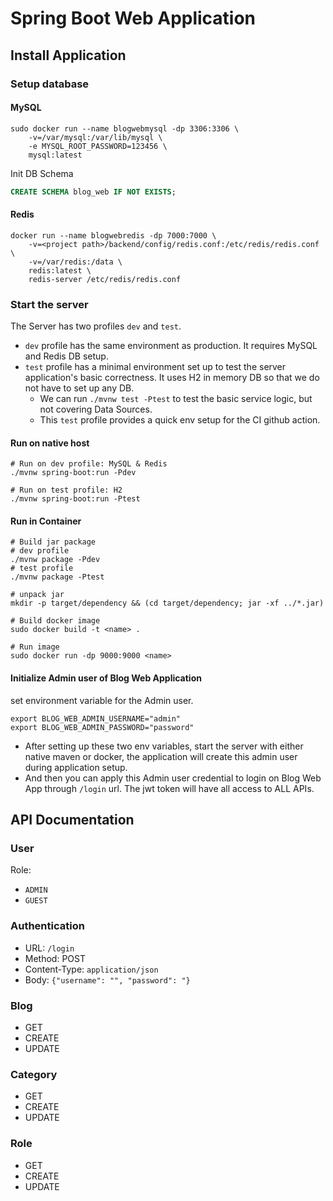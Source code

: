 # Spring Boot Web Application

## Install Application

### Setup database

#### MySQL

```
sudo docker run --name blogwebmysql -dp 3306:3306 \ 
    -v=/var/mysql:/var/lib/mysql \ 
    -e MYSQL_ROOT_PASSWORD=123456 \ 
    mysql:latest
```
Init DB Schema
```sql
CREATE SCHEMA blog_web IF NOT EXISTS;
```

#### Redis

```
docker run --name blogwebredis -dp 7000:7000 \
    -v=<project path>/backend/config/redis.conf:/etc/redis/redis.conf \
    -v=/var/redis:/data \
    redis:latest \ 
    redis-server /etc/redis/redis.conf
```

### Start the server

The Server has two profiles `dev` and `test`. 
- `dev` profile has the same environment as production. It requires MySQL and Redis DB setup. 
- `test` profile has a minimal environment set up to test the server application's basic correctness.
It uses H2 in memory DB so that we do not have to set up any DB.
  - We can run `./mvnw test -Ptest` to test the basic service logic, but not covering Data Sources. 
  - This `test` profile provides a quick env setup for the CI github action.

#### Run on native host

```
# Run on dev profile: MySQL & Redis
./mvnw spring-boot:run -Pdev

# Run on test profile: H2
./mvnw spring-boot:run -Ptest
```

#### Run in Container

```
# Build jar package
# dev profile
./mvnw package -Pdev
# test profile
./mvnw package -Ptest

# unpack jar
mkdir -p target/dependency && (cd target/dependency; jar -xf ../*.jar)

# Build docker image
sudo docker build -t <name> .

# Run image
sudo docker run -dp 9000:9000 <name>
```

#### Initialize Admin user of Blog Web Application

set environment variable for the Admin user.
```shell
export BLOG_WEB_ADMIN_USERNAME="admin"
export BLOG_WEB_ADMIN_PASSWORD="password" 
```
- After setting up these two env variables, start the server with either native maven or docker, the application will create this admin user
  during application setup.
- And then you can apply this Admin user credential to login on Blog Web App through `/login` url. The jwt token will have all access to ALL APIs. 


## API Documentation

### User
Role:
- `ADMIN`
- `GUEST`

### Authentication
- URL: `/login`
- Method: POST
- Content-Type: `application/json`
- Body: `{"username": "", "password": "}`

### Blog
- GET
- CREATE
- UPDATE

### Category
- GET
- CREATE
- UPDATE

### Role
- GET
- CREATE
- UPDATE